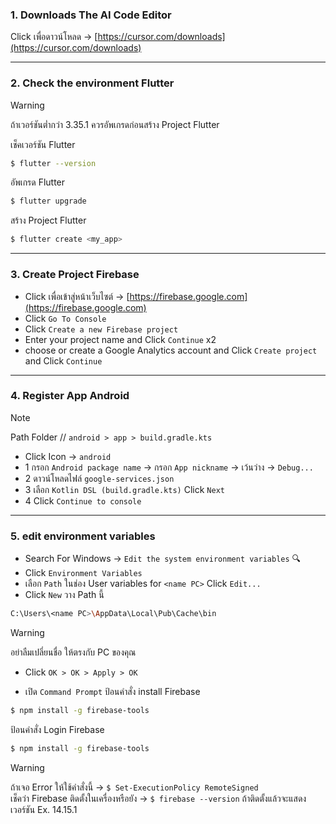 ### 1. Downloads The AI Code Editor

 Click เพื่อดาวน์โหลด -> [https://cursor.com/downloads](https://cursor.com/downloads)

---

### 2. Check the environment Flutter

> [!WARNING]
> ถ้าเวอร์ชันต่ำกว่า 3.35.1 ควรอัพเกรดก่อนสร้าง Project Flutter

เช็คเวอร์ชัน Flutter 
```bash
$ flutter --version
```
อัพเกรด Flutter
```bash
$ flutter upgrade
```
สร้าง Project Flutter
```bash
$ flutter create <my_app>
```

---

### 3. Create Project Firebase

- Click เพื่อเข้าสู่หน้าเว็บไซต์ -> [https://firebase.google.com](https://firebase.google.com)
- Click ```Go To Console```
- Click ```Create a new Firebase project```
- Enter your project name and Click ```Continue``` x2
- choose or create a Google Analytics account and Click ```Create project``` and Click ```Continue```
---
### 4. Register App Android
> [!NOTE]
> Path Folder // ```android > app > build.gradle.kts```

- Click Icon -> ```android```
- 1 กรอก ```Android package name``` ->  กรอก ```App nickname``` -> เว้นว่าง -> ```Debug...```
- 2 ดาวน์โหลดไฟล์ ```google-services.json```
- 3 เลือก ```Kotlin DSL (build.gradle.kts)``` Click ```Next```
- 4 Click ```Continue to console```
---
### 5. edit environment variables

- Search For Windows -> ```Edit the system environment variables``` 🔍
- Click ```Environment Variables```
- เลือก ```Path``` ในช่อง User variables for ```<name PC>``` Click ```Edit...```
- Click ```New``` วาง Path นี้
```bash
C:\Users\<name PC>\AppData\Local\Pub\Cache\bin
```
> [!WARNING]
> อย่าลืมเปลี่ยนชื่อ <name PC > ให้ตรงกับ PC ของคุณ
- Click ```OK > OK > Apply > OK```

- เปิด ```Command Prompt```
ป้อนคำสั่ง install Firebase
```bash
$ npm install -g firebase-tools
```
ป้อนคำสั่ง Login Firebase
```bash
$ npm install -g firebase-tools
```
> [!WARNING]
> ถ้าเจอ Error ให้ใช้คำสั่งนี้ -> ```$ Set-ExecutionPolicy RemoteSigned```<br>
> เช็คว่า Firebase ติดตั้งในเครื่องหรือยัง -> ```$ firebase --version``` ถ้าติดตั้งแล้วจะแสดงเวอร์ชัน Ex. 14.15.1

